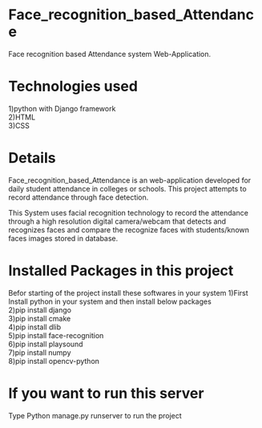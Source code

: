 # Face_recognition_based_Attendance
Face recognition based Attendance system Web-Application.

# Technologies used
1)python with Django framework<br/>
2)HTML<br/>
3)CSS

# Details 
Face_recognition_based_Attendance is an web-application developed for daily student attendance in colleges or schools. This project attempts to record attendance through face detection.

This System uses facial recognition technology to record the attendance through a high resolution digital camera/webcam that detects and recognizes faces and compare the recognize faces with students/known faces images stored in database.


# Installed Packages in this project
Befor starting of the project install these softwares  in your system
1)First Install python in your system and then install below packages <br/> 
2)pip install django <br/>
3)pip install cmake<br/>
4)pip install dlib<br/>
5)pip install face-recognition <br/>
6)pip install playsound <br/>
7)pip install numpy<br/>
8)pip install opencv-python


# If you want to run this server
Type Python manage.py runserver to run the project

